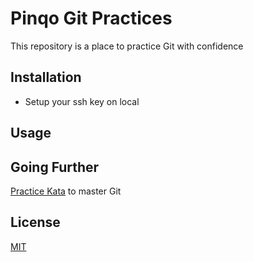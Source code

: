 # Pinqo Git Practices

This repository is a place to practice Git with confidence

## Installation

- Setup your ssh key on local

## Usage


## Going Further

[Practice Kata](https://github.com/eficode-academy/git-katas?tab=readme-ov-file) to master Git 


## License

[MIT](https://choosealicense.com/licenses/mit/)
